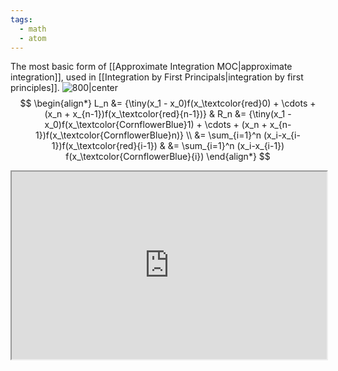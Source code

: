 ```yaml
---
tags:
  - math
  - atom
---
```

The most basic form of [[Approximate Integration MOC|approximate integration]], used in [[Integration by First Principals|integration by first principles]].
![800|center](riemann-sums.excalidraw)
$$
\begin{align*}
	L_n &= {\tiny(x_1 - x_0)f(x_\textcolor{red}0) + \cdots + (x_n + x_{n-1})f(x_\textcolor{red}{n-1})} &
	R_n &= {\tiny(x_1 - x_0)f(x_\textcolor{CornflowerBlue}1) + \cdots + (x_n + x_{n-1})f(x_\textcolor{CornflowerBlue}n)} \\
	&= \sum_{i=1}^n (x_i-x_{i-1})f(x_\textcolor{red}{i-1}) & &= \sum_{i=1}^n (x_i-x_{i-1}) f(x_\textcolor{CornflowerBlue}{i})	
\end{align*}
$$
<iframe src="https://www.desmos.com/calculator/unto1kpcxt?embed" height="300" style="width:100%; margin-bottom: -20px;"></iframe>
